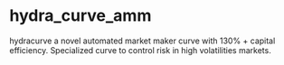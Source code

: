 # hydra_curve_amm
hydracurve a novel automated market maker curve with 130% + capital efficiency. Specialized curve to control risk in high volatilities markets.
